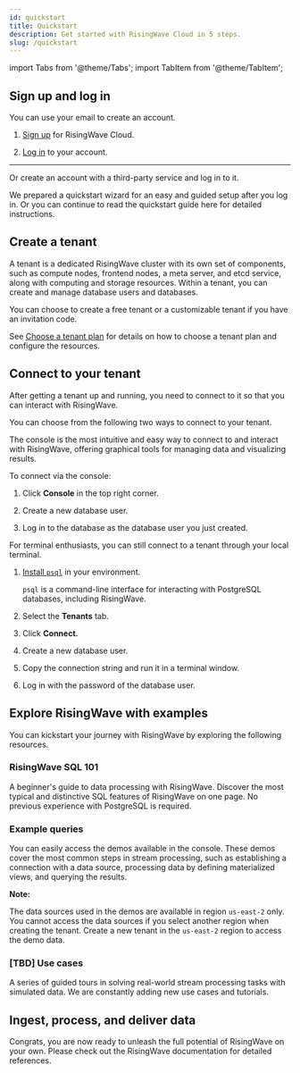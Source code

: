 ```yaml
---
id: quickstart
title: Quickstart
description: Get started with RisingWave Cloud in 5 steps.
slug: /quickstart
---
```


import Tabs from '@theme/Tabs';
import TabItem from '@theme/TabItem';

<Tabs queryString="step">

<TabItem value="1" label="1. Sign up and log in">

## Sign up and log in

You can use your email to create an account.

1. [Sign up](https://www.risingwave.cloud/auth/signup/) for RisingWave Cloud.

2. [Log in](https://www.risingwave.cloud/auth/signin/) to your account.

---

Or create an account with a third-party service and log in to it.

We prepared a quickstart wizard for an easy and guided setup after you log in. Or you can continue to read the quickstart guide here for detailed instructions.

</TabItem>

<TabItem value="2" label="2. Create a tenant">

## Create a tenant

A tenant is a dedicated RisingWave cluster with its own set of components, such as compute nodes, frontend nodes, a meta server, and etcd service, along with computing and storage resources. Within a tenant, you can create and manage database users and databases.

<defaultButton text="Create a tenant" url="https://risingwave-cloud.com/tenants/"/>

You can choose to create a free tenant or a customizable tenant if you have an invitation code.

See [Choose a tenant plan](https://www.notion.so/Choose-a-tenant-plan-55b61d41701d475aa811fbbe78a14b7e) for details on how to choose a tenant plan and configure the resources.

</TabItem>

<TabItem value="3" label="3. Connect to your tenant">

## Connect to your tenant

After getting a tenant up and running, you need to connect to it so that you can interact with RisingWave.

You can choose from the following two ways to connect to your tenant.

<Tabs>

<TabItem value="console" label="Console">

The console is the most intuitive and easy way to connect to and interact with RisingWave, offering graphical tools for managing data and visualizing results.


To connect via the console:


1. Click **Console** in the top right corner.  

2. Create a new database user.

3. Log in to the database as the database user you just created.

</TabItem>
 
<TabItem value="terminal" label="Terminal">

For terminal enthusiasts, you can still connect to a tenant through your local terminal.

1. [Install `psql`](https://www.risingwave.dev/docs/current/install-psql-without-postgresql/) in your environment.

    `psql` is a command-line interface for interacting with PostgreSQL databases, including RisingWave.

2. Select the **Tenants** tab.
    
    
    
3. Click **Connect.**
    
    
    
4. Create a new database user.
    
    
    
5. Copy the connection string and run it in a terminal window.
    
    
    
6. Log in with the password of the database user.

</TabItem>

</Tabs>

</TabItem>

<TabItem value="4" label="4. Explore RisingWave with examples">

## Explore RisingWave with examples

You can kickstart your journey with RisingWave by exploring the following resources.

### RisingWave SQL 101

A beginner's guide to data processing with RisingWave. Discover the most typical and distinctive SQL features of RisingWave on one page. No previous experience with PostgreSQL is required.

<defaultButton text="RisingWave SQL 101" url="https://www.risingwave.dev/docs/current/risingwave-sql-101/"/>


### Example queries

You can easily access the demos available in the console. These demos cover the most common steps in stream processing, such as establishing a connection with a data source, processing data by defining materialized views, and querying the results.


**Note:**

The data sources used in the demos are available in region `us-east-2` only. You cannot access the data sources if you select another region when creating the tenant. Create a new tenant in the `us-east-2` region to access the demo data.

### [TBD] Use cases

A series of guided tours in solving real-world stream processing tasks with simulated data. We are constantly adding new use cases and tutorials.


<defaultButton text="[Link to use cases]" url="https://www.risingwave.dev/docs/current/tutorial/"/>

</TabItem>

<TabItem value="5" label="5. Ingest, process, and deliver data">

## Ingest, process, and deliver data

Congrats, you are now ready to unleash the full potential of RisingWave on your own. Please check out the RisingWave documentation for detailed references.

</TabItem>

</Tabs>